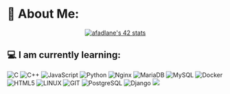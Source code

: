 
# 💫 About Me:


<p align="center">
  <a href="https://github.com/oakoudad/badge42">
    <img src="https://badge.mediaplus.ma/darkblue/afadlane" alt="afadlane's 42 stats">
  </a>
</p>

## 💻 I am currently learning:
![C](https://img.shields.io/badge/c-%2300599C.svg?style=plastic&logo=c&logoColor=white) 
![C++](https://img.shields.io/badge/c++-%2300599C.svg?style=plastic&logo=c%2B%2B&logoColor=white) 
![JavaScript](https://img.shields.io/badge/javascript-%23323330.svg?style=plastic&logo=javascript&logoColor=%23F7DF1E) 
![Python](https://img.shields.io/badge/python-3670A0?style=plastic&logo=python&logoColor=ffdd54) 
![Nginx](https://img.shields.io/badge/nginx-%23009639.svg?style=plastic&logo=nginx&logoColor=white)
![MariaDB](https://img.shields.io/badge/MariaDB-003545?style=plastic&logo=mariadb&logoColor=white)
![MySQL](https://img.shields.io/badge/mysql-%2300000f.svg?style=plastic&logo=mysql&logoColor=white)
![Docker](https://img.shields.io/badge/docker-%230db7ed.svg?style=plastic&logo=docker&logoColor=white)
![HTML5](https://img.shields.io/badge/HTML5-%23E34F26.svg?style=plastic&logo=html5&logoColor=white)
![LINUX](https://img.shields.io/badge/Linux-FCC624?style=plastic&logo=linux&logoColor=black)
![GIT](https://img.shields.io/badge/Git-fc6d26?style=plastic&logo=git&logoColor=white)
![PostgreSQL](https://img.shields.io/badge/postgresql-%23336791.svg?style=plastic&logo=postgresql&logoColor=white) ![Django](https://img.shields.io/badge/django-%23092E20.svg?style=plastic&logo=django&logoColor=white)
![](https://github-readme-stats.vercel.app/api/top-langs/?username=Abdeladim-Fadlane&theme=react&hide_border=false&include_all_commits=true&count_private=true&layout=compact)

<!-- Proudly created with GPRM ( https://gprm.itsvg.in ) -->

<!-- Proudly created with GPRM ( https://gprm.itsvg.in ) -->
